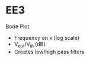 # EE3

Bode Plot
- Frequency on x (log scale)
- V<sub>out</sub>/V<sub>in</sub> (dB)
- Creates low/high pass filters